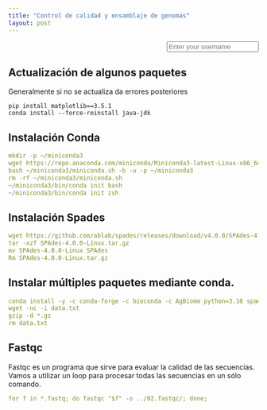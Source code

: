 ```yaml
---
title: "Control de calidad y ensamblaje de genomas"
layout: post
---
```

<div class="profile">
  <div class="profile-picture"></div>
  <input type="text" id="username" placeholder="Enter your username">
</div>
<style>
  .profile {
  position: relative;
  display: flex;
  align-items: center;
  justify-content: flex-end;
}

.profile-picture {
  width: 50px;
  height: 50px;
  border-radius: 50%;
  background-color: gray;
  margin-right: 10px;
}

.username {
  position: absolute;
  top: 0;
  right: 0;
  font-size: 14px; /* adjust the font size as needed */
}
</style>
<script>
  // Retrieve the value from the text field
var usernameInput = document.getElementById("username");
var username = usernameInput.value;

// Display the username under the profile picture
var usernameDisplay = document.createElement("div");
usernameDisplay.innerHTML = username;
usernameDisplay.classList.add("username");
document.querySelector(".profile").appendChild(usernameDisplay);
</script>
## Actualización de algunos paquetes

Generalmente si no se actualiza da errores posteriores
<main>
  <pre><code class="language-css">pip install matplotlib==3.5.1 <br>conda install --force-reinstall java-jdk
</code></pre>
</main>
<script>
  const copyButtonLabel = "Copy Code";

// use a class selector if available
let blocks = document.querySelectorAll("pre");

blocks.forEach((block) => {
  // only add button if browser supports Clipboard API
  if (navigator.clipboard) {
    let button = document.createElement("button");

    button.innerText = copyButtonLabel;
    block.appendChild(button);

    button.addEventListener("click", async () => {
      await copyCode(block, button);
    });
  }
});

async function copyCode(block, button) {
  let code = block.querySelector("code");
  let text = code.innerText;

  await navigator.clipboard.writeText(text);

  // visual feedback that task is completed
  button.innerText = "Code Copied";

  setTimeout(() => {
    button.innerText = copyButtonLabel;
  }, 700);
}
</script>
## Instalación Conda

```yaml
mkdir -p ~/miniconda3
wget https://repo.anaconda.com/miniconda/Miniconda3-latest-Linux-x86_64.sh -O ~/miniconda3/miniconda.sh
bash ~/miniconda3/miniconda.sh -b -u -p ~/miniconda3
rm -rf ~/miniconda3/miniconda.sh
~/miniconda3/bin/conda init bash
~/miniconda3/bin/conda init zsh
```
## Instalación Spades
```yaml
wget https://github.com/ablab/spades/releases/download/v4.0.0/SPAdes-4.0.0-Linux.tar.gz
tar -xzf SPAdes-4.0.0-Linux.tar.gz
mv SPAdes-4.0.0-Linux SPAdes
Rm SPAdes-4.0.0-Linux.tar.gz
```
## Instalar múltiples paquetes mediante conda.
```yaml
conda install -y -c conda-forge -c bioconda -c AgBiome python=3.10 spades prokka fastqc bbtools trimmomatic quast
wget -nc -i data.txt
gzip -d *.gz
rm data.txt
```
## Fastqc 
Fastqc es un programa que sirve para evaluar la calidad de las secuencias. Vamos a utilizar un loop para procesar todas las secuencias en un sólo comando.
```yaml
for f in *.fastq; do fastqc "$f" -o ../02.fastqc/; done;
```

[jekyll-docs]: http://jekyllrb.com/docs/home
[jekyll-gh]:   https://github.com/jekyll/jekyll
[jekyll-talk]: https://talk.jekyllrb.com/

